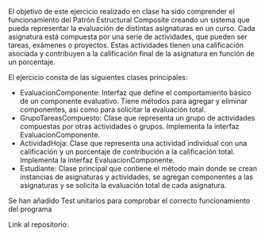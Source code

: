 El objetivo de este ejercicio realizado en clase ha sido comprender el funcionamiento del Patrón Estructural Composite creando un sistema que pueda representar la evaluación de distintas asignaturas en un curso. Cada asignatura está compuesta por una serie de actividades, que pueden ser tareas, exámenes o proyectos. Estas actividades tienen una calificación asociada y contribuyen a la calificación final de la asignatura en función de un porcentaje.

El ejercicio consta de las siguientes clases principales:
- EvaluacionComponente: Interfaz que define el comportamiento básico de un componente evaluativo. Tiene métodos para agregar y eliminar componentes, así como para solicitar la 
  evaluación total.
- GrupoTareasCompuesto: Clase que representa un grupo de actividades compuestas por otras actividades o grupos. Implementa la interfaz EvaluacionComponente.
- ActividadHoja: Clase que representa una actividad individual con una calificación y un porcentaje de contribución a la calificación total. Implementa la interfaz 
  EvaluacionComponente.
- Estudiante: Clase principal que contiene el método main donde se crean instancias de asignaturas y actividades, se agregan componentes a las asignaturas y se solicita la 
  evaluación total de cada asignatura.

Se han añadido Test unitarios para comprobar el correcto funcionamiento del programa


Link al repositorio: 
